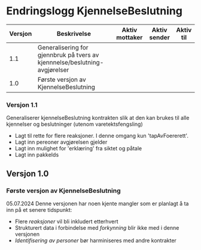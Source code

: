 # Endringslogg KjennelseBeslutning

| Versjon | Beskrivelse                                                                | Aktiv mottaker | Aktiv sender | Aktiv til |
|---------|----------------------------------------------------------------------------|----------------|--------------|-----------|
| 1.1     | Generalisering for gjennbruk på tvers av kjennnelse/beslutning-avgjørelser |                |              |           |
| 1.0     | Første versjon av KjennelseBeslutning                                      |                |              |           |


### Versjon 1.1
Generaliserer kjennelseBeslutning kontrakten slik at den kan brukes til alle kjennelser og beslutninger (utenom varetektsfengsling)
* Lagt til rette for flere reaksjoner. I denne omgang kun 'tapAvFoererett'.
* Lagt inn pereoner avgjørelsen gjelder
* Lagt inn mulighet for 'erklæring' fra siktet og påtale
* Lagt inn pakkeIds


## Versjon 1.0

### Første versjon av KjennelseBeslutning

05.07.2024
Denne versjonen har noen kjente mangler som er planlagt å ta inn på et senere tidspunkt:

* Flere _reaksjoner_ vil bli inkludert etterhvert
* Strukturert data i forbindelse med _forkynning_ blir ikke med i denne versjonen
* _Identifisering av personer_ bør harminiseres med andre kontrakter
